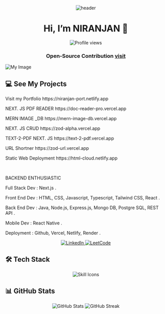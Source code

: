  <p align="center">
  <img src="https://capsule-render.vercel.app/api?text=%20%20STOIC&animation=fadeIn&type=waving&color=0:FF0000,100:800000&fontColor=FFFFFF&height=120" alt="header"/>
</p>
<h1 align="center">Hi, I’m NIRANJAN 👋</h1>




<p align="center">
  <img src="https://komarev.com/ghpvc/?username=niranjan20rc&style=flat-square&color=blue" alt="Profile views"/>
</p>





<h3 align="center">
  Open‑Source Contribution <a href="http://npmjs.com/package/easy-react-pro"><span>visit</span> </a>
</h3>

![My Image](https://mern-inage-db.onrender.com/images/68a8aecb0129e44098d48091/view)



<h2> 💻 See My Projects </h2>

<p>
 Visit my Portfolio  
 https://niranjan-port.netlify.app
</p>
<p>
 NEXT. JS  PDF READER 
https://doc-reader-pro.vercel.app 
</p>
<p>
 MERN IMAGE _DB  
 https://mern-image-db.vercel.app
</p>
<p>
 NEXT. JS CRUD   
 https://zod-alpha.vercel.app
</p>
<p>
  TEXT-2-PDF  NEXT. JS    
 https://text-2-pdf.vercel.app
</p>

<p>
 URL Shortner 
 https://zod-url.vercel.app
</p> 

<p>
 Static Web Deployment  
 https://html-cloud.netlify.app
</p>
<br/>

<p>BACKEND ENTHUSIASTIC</p> 
<p>Full Stack Dev : Next.js .</p>
<p>Front End Dev  : HTML, CSS, Javascript, Typescript, Tailwind CSS, React .</p>
<p>Back End Dev   : Java, Node.js, Express.js, Mongo DB, Postgre SQL, REST API .</p>
<p>Mobile Dev     : React Native .</p>
<p>Deployment     : Github, Vercel, Netlify, Render .</p>

<p align="center">
  <a href="https://www.linkedin.com/in/niranjan-cse/" target="_blank">
    <img src="https://img.shields.io/badge/LinkedIn-Connect-blue?logo=linkedin&style=for-the-badge" alt="LinkedIn"/>
  </a>
  <a href="https://leetcode.com/u/niranjancse2023/" target="_blank">
    <img src="https://img.shields.io/badge/LeetCode-Visit-orange?logo=leetcode&style=for-the-badge" alt="LeetCode"/>
  </a>
</p>




## 🛠 Tech Stack

<p align="center">
  <img src="https://skillicons.dev/icons?i=java,html,css,js,ts,react,nodejs,express,mongodb,postgresql,nextjs,netlify,vercel&theme=light" alt="Skill Icons"/>
</p>

## 📊 GitHub Stats

<p align="center">
  <img src="https://github-readme-stats.vercel.app/api?username=niranjan20rc&show_icons=true&theme=radical" alt="GitHub Stats"/>
  <img src="https://github-readme-streak-stats.herokuapp.com/?user=niranjan20rc&theme=radical" alt="GitHub Streak"/>
</p>












